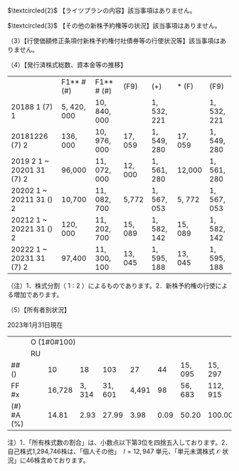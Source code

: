 $\textcircled{2}$ 【ライツプランの内容】該当事項はありません。

$\textcircled{3}$ 【その他の新株予約権等の状況】該当事項はありません。

（3）【行使価額修正条項付新株予約権付社債券等の行使状況等】該当事項はありません。

（4）【発行済株式総数、資本金等の推移】  

<table><tr><td></td><td>F1** #(#)</td><td>F1** # (#)</td><td>(F9)</td><td>(+)</td><td>* (F)</td><td>(F9)</td></tr><tr><td>20188 1 (7) 1</td><td>5, 420, 000</td><td>10, 840, 000</td><td></td><td>1, 532, 221</td><td></td><td>1, 532, 221</td></tr><tr><td>20181226 (7) 2</td><td>136, 000</td><td>10, 976, 000</td><td>17, 059</td><td>1, 549, 280</td><td>17, 059</td><td>1, 549, 280</td></tr><tr><td>2019 2 1 ~ 20201 31 (7) 2</td><td>96,000</td><td>11, 072, 000</td><td>12, 000</td><td>1, 561, 280</td><td>12,000</td><td>1, 561, 280</td></tr><tr><td>20202  1 ~ 20211 31 () 2</td><td>10,700</td><td>11, 082, 700</td><td>5,772</td><td>1, 567, 053</td><td>5, 772</td><td>1, 567, 053</td></tr><tr><td>20212 1 ~ 20221 31 () 2</td><td>120, 000</td><td>11, 202, 700</td><td>15, 089</td><td>1, 582, 142</td><td>15, 089</td><td>1, 582, 142</td></tr><tr><td>20222 1 ~ 20231 31 (7) 2</td><td>97,400</td><td>11, 300, 100</td><td>13, 045</td><td>1, 595, 188</td><td>13, 045</td><td>1, 595, 188</td></tr></table>

（注）1．株式分割（ $1 : 2$ ）によるものであります。2．新株予約権の行使による増加であります。

（5）【所有者別状況】

2023年1月31日現在  

<table><tr><td rowspan="2"></td><td colspan="8">O (1#0#100)</td><td rowspan="2"></td></tr><tr><td>RU</td><td></td><td></td><td></td><td></td><td></td><td></td><td></td></tr><tr><td>## ()</td><td></td><td>10</td><td>18</td><td>103</td><td>27</td><td>44</td><td>15, 095</td><td>15, 297</td><td></td></tr><tr><td>FF #x</td><td></td><td>16,728</td><td>3, 314</td><td>31, 601</td><td>4,491</td><td>98</td><td>56, 683</td><td>112, 915</td><td>8,600</td></tr><tr><td>(#) #A (%)</td><td></td><td>14.81</td><td>2.93</td><td>27.99</td><td>3.98</td><td>0.09</td><td>50.20</td><td>100.00</td><td></td></tr></table>

注）1．「所有株式数の割合」は、小数点以下第3位を四捨五入しております。2．自己株式1,294,746株は、「個人その他」 $\ l = 1 2 , 9 4 7$ 単元、「単元未満株式 $\mathcal { O }$ 状況」に46株含めております。